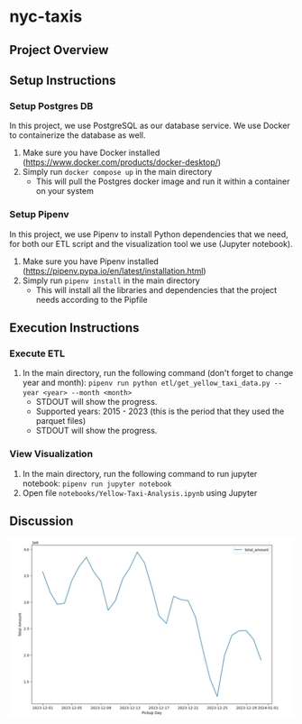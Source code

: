# nyc-taxis

## Project Overview



## Setup Instructions

### Setup Postgres DB
In this project, we use PostgreSQL as our database service. We use Docker to containerize the database as well.
1. Make sure you have Docker installed (https://www.docker.com/products/docker-desktop/)
2. Simply run `docker compose up` in the main directory
   - This will pull the Postgres docker image and run it within a container on your system

### Setup Pipenv
In this project, we use Pipenv to install Python dependencies that we need, for both our ETL script and the visualization tool we use (Jupyter notebook).
1. Make sure you have Pipenv installed (https://pipenv.pypa.io/en/latest/installation.html)
2. Simply run `pipenv install` in the main directory
   - This will install all the libraries and dependencies that the project needs according to the Pipfile

## Execution Instructions

### Execute ETL
1. In the main directory, run the following command (don't forget to change year and month): `pipenv run python etl/get_yellow_taxi_data.py --year <year> --month <month>`
   - STDOUT will show the progress.
   - Supported years: 2015 - 2023 (this is the period that they used the parquet files)
   - STDOUT will show the progress.

### View Visualization
1. In the main directory, run the following command to run jupyter notebook: `pipenv run jupyter notebook`
2. Open file `notebooks/Yellow-Taxi-Analysis.ipynb` using Jupyter

## Discussion

![Data for 2023 December](/images/viz.png)
